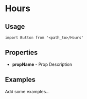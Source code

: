 # Hours

## Usage

```
import Button from '<path_to>/Hours'
```

## Properties

- **propName** - Prop Description

## Examples

Add some examples...
